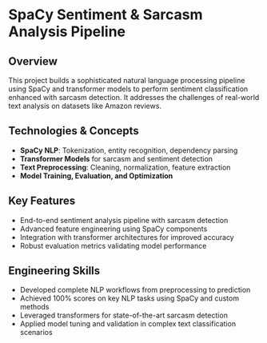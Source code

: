 # SpaCy Sentiment & Sarcasm Analysis Pipeline

## Overview
This project builds a sophisticated natural language processing pipeline using SpaCy and transformer models to perform sentiment classification enhanced with sarcasm detection. It addresses the challenges of real-world text analysis on datasets like Amazon reviews.

## Technologies & Concepts
- **SpaCy NLP**: Tokenization, entity recognition, dependency parsing
- **Transformer Models** for sarcasm and sentiment detection
- **Text Preprocessing**: Cleaning, normalization, feature extraction
- **Model Training, Evaluation, and Optimization**

## Key Features
- End-to-end sentiment analysis pipeline with sarcasm detection
- Advanced feature engineering using SpaCy components
- Integration with transformer architectures for improved accuracy
- Robust evaluation metrics validating model performance

## Engineering Skills
- Developed complete NLP workflows from preprocessing to prediction
- Achieved 100% scores on key NLP tasks using SpaCy and custom methods
- Leveraged transformers for state-of-the-art sarcasm detection
- Applied model tuning and validation in complex text classification scenarios
